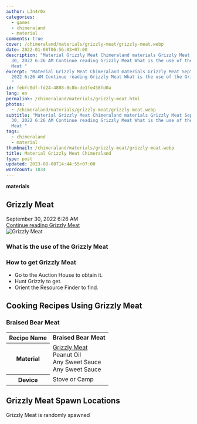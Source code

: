 ```yaml
---
author: L3n4r0x
categories:
  - games
  - chimeraland
  - material
comments: true
cover: /chimeraland/materials/grizzly-meat/grizzly-meat.webp
date: 2022-01-08T06:56:03+07:00
description: "Material Grizzly Meat Chimeraland materials Grizzly Meat September
  30, 2022 6:26 AM Continue reading Grizzly Meat What is the use of the Grizzly
  Meat "
excerpt: "Material Grizzly Meat Chimeraland materials Grizzly Meat September 30,
  2022 6:26 AM Continue reading Grizzly Meat What is the use of the Grizzly Meat
  "
id: febfc0df-fd24-4888-8c8b-de1fe458fd0a
lang: en
permalink: /chimeraland/materials/grizzly-meat.html
photos:
  - /chimeraland/materials/grizzly-meat/grizzly-meat.webp
subtitle: "Material Grizzly Meat Chimeraland materials Grizzly Meat September
  30, 2022 6:26 AM Continue reading Grizzly Meat What is the use of the Grizzly
  Meat "
tags:
  - chimeraland
  - material
thumbnail: /chimeraland/materials/grizzly-meat/grizzly-meat.webp
title: Material Grizzly Meat Chimeraland
type: post
updated: 2023-08-08T14:44:55+07:00
wordcount: 1034
---
```


<link
  rel="stylesheet"
  href="https://rawcdn.githack.com/dimaslanjaka/Web-Manajemen/870a349/css/bootstrap-5-3-0-alpha3-wrapper.css"
/>
<section id="bootstrap-wrapper">
  <div data-bs-theme="dark">
    <div
      class="row g-0 border rounded overflow-hidden flex-md-row mb-4 shadow-sm position-relative bg-dark text-light"
    >
      <div class="col p-4 d-flex flex-column position-static">
        <strong class="d-inline-block mb-2 text-success">materials</strong>
        <h2 class="mb-0">Grizzly Meat</h2>
        <div class="mb-1 text-muted">September 30, 2022 6:26 AM</div>
        <a
          href="/chimeraland/materials/grizzly-meat.html"
          class="stretched-link d-none text-primary"
          >Continue reading Grizzly Meat</a
        >
      </div>
      <div class="col-auto d-none d-md-block d-lg-block">
        <img
          src="https://www.webmanajemen.com/chimeraland/materials/grizzly-meat/grizzly-meat.webp"
          alt="Grizzly Meat"
        />
      </div>
    </div>
    <div class="row">
      <div class="col-lg-6 col-12 mb-2">
        <div class="card">
          <div class="card-body">
            <h3 class="card-title">What is the use of the Grizzly Meat</h3>
            <div class="card-text"><ul></ul></div>
          </div>
        </div>
      </div>
      <div class="col-lg-6 col-12 mb-2">
        <div class="card">
          <div class="card-body">
            <h3 class="card-title">How to get Grizzly Meat</h3>
            <div class="card-text">
              <ul>
                <li>Go to the Auction House to obtain it.</li>
                <li>Hunt Grizzly to get.</li>
                <li>Orient the Resource Finder to find.</li>
              </ul>
            </div>
          </div>
        </div>
      </div>
      <div class="col-12 mb-2">
        <h2 id="cookable">Cooking Recipes Using Grizzly Meat</h2>
        <div id="recipe-braised-bear-meat">
          <h3 id="item-braised-bear-meat">Braised Bear Meat</h3>
          <div class="mb-2">
            <table class="table">
              <tr>
                <th>Recipe Name</th>
                <td><b>Braised Bear Meat</b></td>
              </tr>
              <tr>
                <th>Material</th>
                <td>
                  <a
                    class="text-decoration-none text-primary"
                    href="/chimeraland/materials/grizzly-meat.html"
                    >Grizzly Meat</a
                  ><br />Peanut Oil<br />Any Sweet Sauce<br />Any Sweet Sauce
                </td>
              </tr>
              <tr>
                <th>Device</th>
                <td>Stove or Camp</td>
              </tr>
            </table>
          </div>
        </div>
      </div>
      <div class="col-12 mb-2">
        <h2>Grizzly Meat Spawn Locations</h2>
        <p>Grizzly Meat is randomly spawned</p>
      </div>
    </div>
  </div>
</section>